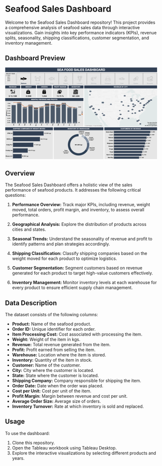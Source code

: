 # Seafood Sales Dashboard

Welcome to the Seafood Sales Dashboard repository! This project provides a comprehensive analysis of seafood sales data through interactive visualizations. Gain insights into key performance indicators (KPIs), revenue splits, seasonality, shipping classifications, customer segmentation, and inventory management.

## Dashboard Preview

![Seafood Sales Dashboard](Dashboard.png)

## Overview

The Seafood Sales Dashboard offers a holistic view of the sales performance of seafood products. It addresses the following critical questions:

1. **Performance Overview:** Track major KPIs, including revenue, weight moved, total orders, profit margin, and inventory, to assess overall performance.
   
2. **Geographical Analysis:** Explore the distribution of products across cities and states.

3. **Seasonal Trends:** Understand the seasonality of revenue and profit to identify patterns and plan strategies accordingly.

4. **Shipping Classification:** Classify shipping companies based on the weight moved for each product to optimize logistics.

5. **Customer Segmentation:** Segment customers based on revenue generated for each product to target high-value customers effectively.

6. **Inventory Management:** Monitor inventory levels at each warehouse for every product to ensure efficient supply chain management.

## Data Description

The dataset consists of the following columns:

- **Product:** Name of the seafood product.
- **Order ID:** Unique identifier for each order.
- **Item Processing Cost:** Cost associated with processing the item.
- **Weight:** Weight of the item in kgs.
- **Revenue:** Total revenue generated from the item.
- **Profit:** Profit earned from selling the item.
- **Warehouse:** Location where the item is stored.
- **Inventory:** Quantity of the item in stock.
- **Customer:** Name of the customer.
- **City:** City where the customer is located.
- **State:** State where the customer is located.
- **Shipping Company:** Company responsible for shipping the item.
- **Order Date:** Date when the order was placed.
- **Cost per Unit:** Cost per unit of the item.
- **Profit Margin:** Margin between revenue and cost per unit.
- **Average Order Size:** Average size of orders.
- **Inventory Turnover:** Rate at which inventory is sold and replaced.

## Usage

To use the dashboard:

1. Clone this repository.
2. Open the Tableau workbook using Tableau Desktop.
3. Explore the interactive visualizations by selecting different products and years.

